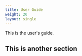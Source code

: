 ```yaml
---
title: User Guide
weight: 20
layout: single
---
```


This is the user's guide.

## This is another section